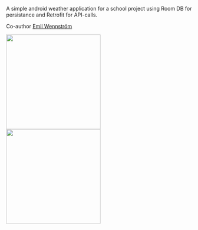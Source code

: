 A simple android weather application for a school project using Room DB for persistance and Retrofit for API-calls.

Co-author <a href="https://github.com/emilwennstrom">Emil Wennström</a> 


<div>
<img src="https://github.com/emilwennstrom/WeatherApp/assets/103250355/d3cb7aa2-176a-41bc-9463-be17041bb54d" width="256"/>
<img src="https://github.com/emilwennstrom/WeatherApp/assets/103250355/94a2d34e-10e0-4d1b-a37e-c8d4df035b9a" width="256"/>  
</div>
